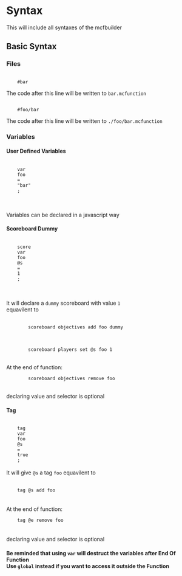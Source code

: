 # Syntax
This will include all syntaxes of the mcfbuilder
## Basic Syntax
### Files
<code>
    <span class="string">#bar</span>
</code>

The code after this line will be written to `bar.mcfunction`

<code>
    <span class="string">#foo/bar</span>
</code>

The code after this line will be written to `./foo/bar.mcfunction`

### Variables
#### User Defined Variables
<code>
    <span class="keyword">var</span>
    <span class="id">foo</span>
    <span class="operator">=</span>
    <span class="string">"bar"</span>
    ;
</code>
</br></br>
<p>Variables can be declared in a javascript way</p>

#### Scoreboard Dummy
<code>
    <span class="keyword">score</span>
    <span class="keyword">var</span>
    <span class="id">foo</span>
    <span class="selector">@s</span>
    <span class="operator">=</span>
    <span class="int">1</span>
    ;
</code>
</br></br>
<p>
    It will declare a <code>dummy</code> scoreboard with value 
        <code><span class="int">1</span></code>
    </br>
    equavilent to 
    </br>
    </br>
    <code>
        scoreboard objectives add foo dummy
    </code>
    </br>
    </br>
    <code>
        scoreboard players set @s foo 1
    </code>
    </br>
    </br>
    At the end of function:</br>
    <code>
        scoreboard objectives remove foo
    </code>
    </br>
    </br>
    declaring value and selector is optional
</br>

#### Tag
<code>
    <span class="keyword">tag</span>
    <span class="keyword">var</span>
    <span class="id">foo</span>
    <span class="selector">@s</span>    
    <span class="operator">=</span>
    <span class="keyword">true</span>
    ;
</code>
</br>
It will give <code><span class="selector">@s</span></code> a tag <code><span class="id">foo</span></code>
equavilent to 
</br>
</br>
<code>
    tag @s add foo
</code>
</br>
</br>
At the end of function:</br>
<code>
    tag @e remove foo
</code>
</br>
</br>
declaring value and selector is optional
<h4><b>
    Be reminded that using <code><span class="keyword">var</span></code> will destruct the variables after End Of Function</br>
    Use <code><span class="keyword">global</span></code> instead if you want to access it outside the Function
</b></h4>
